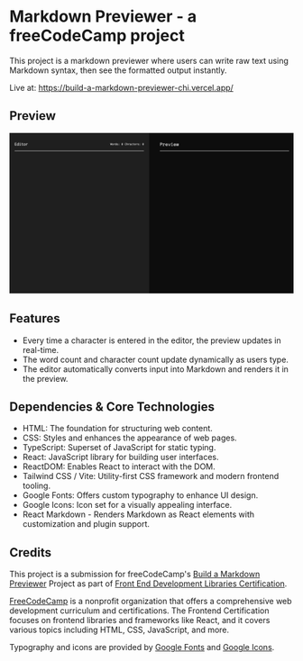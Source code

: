 # Markdown Previewer - a freeCodeCamp project

This project is a markdown previewer where users can write raw text using Markdown syntax, then see the formatted output instantly.

Live at: https://build-a-markdown-previewer-chi.vercel.app/

## Preview

![markdown preview](https://raw.githubusercontent.com/MACLEB1903/freeCodeCamp/refs/heads/main/Front-End-Development-Libraries/Build-a-Markdown-Previewer/public/preview.png)

## Features

- Every time a character is entered in the editor, the preview updates in real-time.
- The word count and character count update dynamically as users type.
- The editor automatically converts input into Markdown and renders it in the preview.

## Dependencies & Core Technologies

- HTML: The foundation for structuring web content.
- CSS: Styles and enhances the appearance of web pages.
- TypeScript: Superset of JavaScript for static typing.
- React: JavaScript library for building user interfaces.
- ReactDOM: Enables React to interact with the DOM.
- Tailwind CSS / Vite: Utility-first CSS framework and modern frontend tooling.
- Google Fonts: Offers custom typography to enhance UI design.
- Google Icons: Icon set for a visually appealing interface.
- React Markdown - Renders Markdown as React elements with customization and plugin support.

## Credits

This project is a submission for freeCodeCamp's [Build a Markdown Previewer](https://www.freecodecamp.org/learn/front-end-development-libraries/front-end-development-libraries-projects/build-a-markdown-previewer) Project as part of [Front End Development Libraries Certification](https://www.freecodecamp.org/learn/front-end-development-libraries/).

[FreeCodeCamp](https://www.freecodecamp.org/) is a nonprofit organization that offers a comprehensive web development curriculum and certifications. The Frontend Certification focuses on frontend libraries and frameworks like React, and it covers various topics including HTML, CSS, JavaScript, and more.

Typography and icons are provided by [Google Fonts](https://fonts.google.com/) and [Google Icons](https://fonts.google.com/icons).
